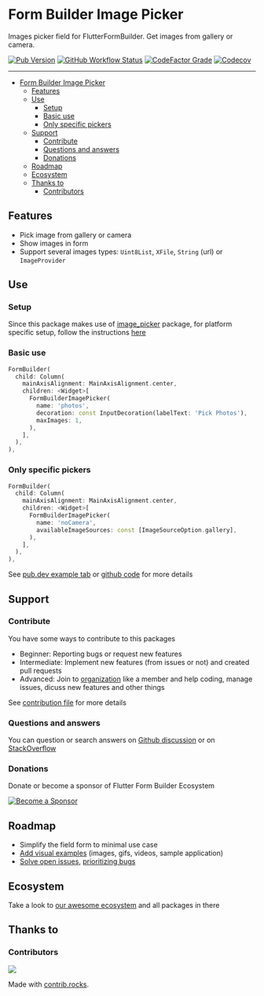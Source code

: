 # Form Builder Image Picker

Images picker field for FlutterFormBuilder. Get images from gallery or camera.

[![Pub Version](https://img.shields.io/pub/v/form_builder_image_picker?logo=flutter&style=for-the-badge)](https://pub.dev/packages/form_builder_image_picker)
[![GitHub Workflow Status](https://img.shields.io/github/actions/workflow/status/flutter-form-builder-ecosystem/form_builder_image_picker/base.yaml?branch=main&logo=github&style=for-the-badge)](https://github.com/flutter-form-builder-ecosystem/form_builder_image_picker/actions/workflows/base.yaml)
[![CodeFactor Grade](https://img.shields.io/codefactor/grade/github/flutter-form-builder-ecosystem/form_builder_image_picker?logo=codefactor&style=for-the-badge)](https://www.codefactor.io/repository/github/flutter-form-builder-ecosystem/form_builder_image_picker)
[![Codecov](https://img.shields.io/codecov/c/github/flutter-form-builder-ecosystem/form_builder_image_picker?logo=codecov&style=for-the-badge)](https://codecov.io/gh/flutter-form-builder-ecosystem/form_builder_image_picker/)
___

- [Form Builder Image Picker](#form-builder-image-picker)
  - [Features](#features)
  - [Use](#use)
    - [Setup](#setup)
    - [Basic use](#basic-use)
    - [Only specific pickers](#only-specific-pickers)
  - [Support](#support)
    - [Contribute](#contribute)
    - [Questions and answers](#questions-and-answers)
    - [Donations](#donations)
  - [Roadmap](#roadmap)
  - [Ecosystem](#ecosystem)
  - [Thanks to](#thanks-to)
    - [Contributors](#contributors)

## Features

- Pick image from gallery or camera
- Show images in form
- Support several images types: `Uint8List`, `XFile`, `String` (url) or `ImageProvider`

## Use

### Setup

Since this package makes use of [image_picker](https://pub.dev/packages/image_picker) package, for platform specific setup, follow the instructions [here](https://github.com/flutter/plugins/tree/main/packages/image_picker/image_picker#installation)

### Basic use

```dart
FormBuilder(
  child: Column(
    mainAxisAlignment: MainAxisAlignment.center,
    children: <Widget>[
      FormBuilderImagePicker(
        name: 'photos',
        decoration: const InputDecoration(labelText: 'Pick Photos'),
        maxImages: 1,
      ),
    ],
  ),
),
```

### Only specific pickers

```dart
FormBuilder(
  child: Column(
    mainAxisAlignment: MainAxisAlignment.center,
    children: <Widget>[
      FormBuilderImagePicker(
        name: 'noCamera',
        availableImageSources: const [ImageSourceOption.gallery],
      ),
    ],
  ),
),
```

See [pub.dev example tab](https://pub.dev/packages/form_builder_image_picker/example) or [github code](example/lib/main.dart) for more details

## Support

### Contribute

You have some ways to contribute to this packages

- Beginner: Reporting bugs or request new features
- Intermediate: Implement new features (from issues or not) and created pull requests
- Advanced: Join to [organization](#ecosystem) like a member and help coding, manage issues, dicuss new features and other things

 See [contribution file](https://github.com/flutter-form-builder-ecosystem/.github/blob/main/CONTRIBUTING.md) for more details

### Questions and answers

You can question or search answers on [Github discussion](https://github.com/flutter-form-builder-ecosystem/form_builder_image_picker/discussions) or on [StackOverflow](https://stackoverflow.com/questions/tagged/flutter-form-builder)

### Donations

Donate or become a sponsor of Flutter Form Builder Ecosystem

[![Become a Sponsor](https://opencollective.com/flutter-form-builder-ecosystem/tiers/sponsor.svg?avatarHeight=56)](https://opencollective.com/flutter-form-builder-ecosystem)

## Roadmap

- Simplify the field form to minimal use case
- [Add visual examples](https://github.com/flutter-form-builder-ecosystem/form_builder_image_picker/issues/31) (images, gifs, videos, sample application)
- [Solve open issues](https://github.com/flutter-form-builder-ecosystem/form_builder_image_picker/issues), [prioritizing bugs](https://github.com/flutter-form-builder-ecosystem/form_builder_image_picker/labels/bug)

## Ecosystem

Take a look to [our awesome ecosystem](https://github.com/flutter-form-builder-ecosystem) and all packages in there

## Thanks to

### Contributors

<a href="https://github.com/flutter-form-builder-ecosystem/form_builder_image_picker/graphs/contributors">
  <img src="https://contrib.rocks/image?repo=flutter-form-builder-ecosystem/form_builder_image_picker" />
</a>

Made with [contrib.rocks](https://contrib.rocks).
